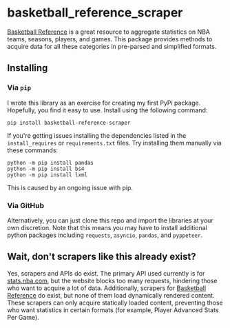 # basketball_reference_scraper

[Basketball Reference](https://www.basketball-reference.com/) is a great resource to aggregate statistics on NBA teams, seasons, players, and games. This package provides methods to acquire data for all these categories in pre-parsed and simplified formats.

## Installing
### Via `pip`
I wrote this library as an exercise for creating my first PyPi package. Hopefully, you find it easy to use.
Install using the following command:

```
pip install basketball-reference-scraper
```

If you're getting issues installing the dependencies listed in the `install_requires` or `requirements.txt` files. Try installing them manually via these commands:
```
python -m pip install pandas
python -m pip install bs4
python -m pip install lxml
```

This is caused by an ongoing issue with pip.

### Via GitHub
Alternatively, you can just clone this repo and import the libraries at your own discretion.
Note that this means you may have to install additional python packages including `requests`, `asyncio`, `pandas`, and `pyppeteer`.


## Wait, don't scrapers like this already exist?

Yes, scrapers and APIs do exist. The primary API used currently is for [stats.nba.com](https://stats.nba.com/), but the website blocks too many requests, hindering those who want to acquire a lot of data. Additionally, scrapers for [Basketball Reference](https://www.basketball-reference.com/) do exist, but none of them load dynamically rendered content. These scrapers can only acquire statically loaded content, preventing those who want statistics in certain formats (for example, Player Advanced Stats Per Game).
